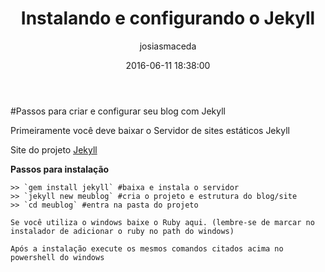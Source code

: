 ﻿---
layout: post
title: "Instalando e configurando o Jekyll"
date: 2016-06-11 18:38:00
author: josiasmaceda
categories: web jekyll
---

#Passos para criar e configurar seu blog com Jekyll

Primeiramente você deve baixar o Servidor de sites estáticos Jekyll

Site do projeto [Jekyll](http://jekyllrb.com/)

**Passos para instalação**
	
	>> `gem install jekyll` #baixa e instala o servidor
	>> `jekyll new meublog` #cria o projeto e estrutura do blog/site
	>> `cd meublog` #entra na pasta do projeto
	
	Se você utiliza o windows baixe o Ruby aqui. (lembre-se de marcar no instalador de adicionar o ruby no path do windows)
	
	Após a instalação execute os mesmos comandos citados acima no powershell do windows
	